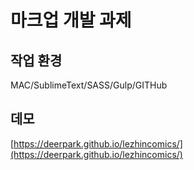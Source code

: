 # 마크업 개발 과제

## 작업 환경
MAC/SublimeText/SASS/Gulp/GITHub

## 데모

[https://deerpark.github.io/lezhincomics/](https://deerpark.github.io/lezhincomics/)